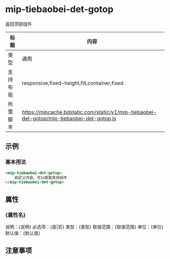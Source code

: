# mip-tiebaobei-det-gotop

返回顶部组件

标题|内容
----|----
类型|通用
支持布局|responsive,fixed-height,fill,container,fixed
所需脚本|https://mipcache.bdstatic.com/static/v1/mip-tiebaobei-det-gotop/mip-tiebaobei-det-gotop.js

## 示例

### 基本用法
```html
<mip-tiebaobei-det-gotop>
    自定义内容，可以嵌套其他组件
</mip-tiebaobei-det-gotop>
```

## 属性

### {属性名}

说明：{说明}
必选项：{是|否}
类型：{类型}
取值范围：{取值范围}
单位：{单位}
默认值：{默认值}

## 注意事项

